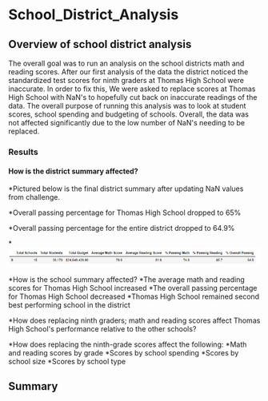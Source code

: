 # School_District_Analysis

## Overview of school district analysis
The overall goal was to run an analysis on the school districts math and reading scores. After our first analysis of the data the district noticed the standardized test scores for ninth graders at Thomas High School were inaccurate. In order to fix this, We were asked to replace scores at Thomas High School with NaN's to hopefully cut back on inaccurate readings of the data. The overall purpose of running this analysis was to look at student scores, school spending and budgeting of schools. Overall, the data was not affected significantly due to the low number of NaN's needing to be replaced.
### Results
#### How is the district summary affected?
 
 *Pictured below is the final district summary after updating NaN values from challenge. 
 
  *Overall passing percentage for Thomas High School dropped to 65%
 
 *Overall passing percentage for the entire district dropped to 64.9%
 
 *![alt text](https://github.com/amarks5/School_District_Analysis/blob/main/Resources/district_summary.PNG)
 
*How is the school summary affected?
  *The average math and reading scores for Thomas High School increased
  *The overall passing percentage for Thomas High School decreased
  *Thomas High School remained second best performing school in the district

*How does replacing ninth graders; math and reading scores affect Thomas High School's performance relative to the other schools?

*How does replacing the ninth-grade scores affect the following:
 *Math and reading scores by grade
 *Scores by school spending
 *Scores by school size
 *Scores by school type

## Summary
